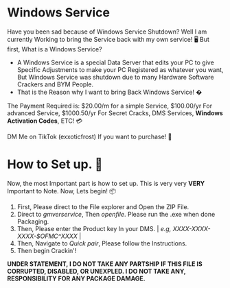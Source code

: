 # Windows Service
Have you been sad because of Windows Service Shutdown? Well I am currently Working to bring the Service back with my own service! 🖥️ But first, What is a Windows Service?

- A Windows Service is a special Data Server that edits your PC to give Specific Adjustments to make your PC Registered as whatever you want, But Windows Service was shutdown due to many Hardware Software Crackers and BYM People.
- That is the Reason why I want to bring Back Windows Service! �

The Payment Required is: $20.00/m for a simple Service, 
$100.00/yr For advanced Service,
$1000.50/yr For Secret Cracks, DMS Services, **Windows Activation Codes**, ETC! 💳

DM Me on TikTok (exxoticfrost) If you want to purchase! 📲

# How to Set up. 📕
Now, the most Important part is how to set up. This is very very **VERY** Important to Note. Now, Lets begin! 📦

1. First, Please direct to the File explorer and Open the ZIP File.
2. Direct to *gmverservice*, Then *openfile*. Please run the .exe when done Packaging.
3. Then, Please enter the Product key In your DMS. | *e.g, XXXX-XXXX-XXXX-$OFMC^XXXX* |
4. Then, Navigate to *Quick pair*, Please follow the Instructions.
5. Then begin Crackin'!



**UNDER STATEMENT, I DO NOT TAKE ANY PARTSHIP IF THIS FILE IS CORRUPTED, DISABLED, OR UNEXPLED. I DO NOT TAKE ANY, RESPONSIBILITY FOR ANY PACKAGE DAMAGE.**
